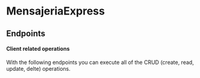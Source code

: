 # MensajeriaExpress

## Endpoints

#### Client related operations
With the following endpoints you can execute all of the CRUD (create, read, update, delte) operations.
